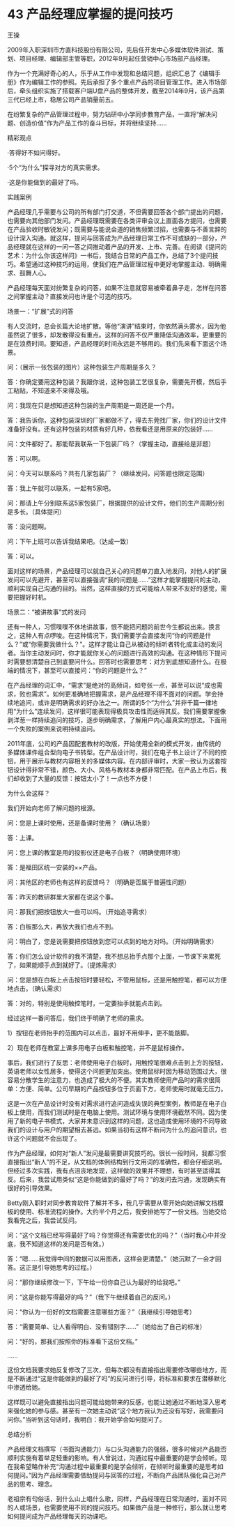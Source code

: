 # 43 产品经理应掌握的提问技巧

王操

2009年入职深圳市方直科技股份有限公司，先后任开发中心多媒体软件测试、策划、项目经理、编辑部主管等职，2012年9月起任营销中心市场部产品经理。

作为一个充满好奇心的人，乐于从工作中发现和总结问题，组织汇总了《编辑手册》作为编辑工作的参照。先后承担了多个重点产品的项目管理工作。进入市场部后，牵头组织实施了搭载客户端U盘产品的整体开发，截至2014年9月，该产品第三代已经上市，稳居公司产品销量前五。

在纷繁复杂的产品管理过程中，努力钻研中小学同步教育产品，一直将“解决问题、创造价值”作为产品工作的奋斗目标，并将继续坚持……

精彩观点

·答得好不如问得好。

·5个“为什么”探寻对方的真实需求。

·这是你能做到的最好了吗。

实践案例

产品经理几乎需要与公司的所有部门打交道，不但需要回答各个部门提出的问题，也需要向其他部门发问。产品经理既需要在各类评审会议上直面各方提问，也需要在产品验收时敏锐发问；既需要与能说会道的销售频繁过招，也需要与不善言辞的设计深入沟通。就这样，提问与回答成为产品经理日常工作不可或缺的一部分，产品经理就在这样的一问一答之间推动着产品的开发、上市、完善。在阅读《提问的艺术：为什么你该这样问》一书后，我结合日常的产品工作，总结了3个提问技巧。希望通过这种技巧的运用，使我们在产品管理过程中更好地掌握主动、明确需求、鼓舞人心。

产品经理每天面对纷繁复杂的问答，如果不注意就容易被牵着鼻子走，怎样在问答之间掌握主动？直接发问也许是个可选的技巧。

场景一：“扩展”式的问答

有人交流时，总会长篇大论地扩散。等他“演讲”结束时，你依然满头雾水，因为他虽然说了很多，却发散得没有重点。这样的问答不仅严重降低沟通效率，更重要的是在浪费时间。要知道，产品经理的时间永远是不够用的。我们先来看下面这个场景。

问：（展示一张包装的图片）这种包装生产周期是多久？

答：你确定要用这种包装？我跟你说，这种包装工艺很复杂，需要先开模，然后手工粘贴，不知道来不来得及哦。

问：我现在只是想知道这种包装的生产周期是一周还是一个月。

答：我告诉你，这种包装深圳的厂家都做不了，得去东莞找厂家，你们的设计文件准备好没有。还有这种包装的材质有好几种，依我看还是用原来的包装好……

问：文件都好了。那能帮我联系一下包装厂吗？（掌握主动，直接给是非题）

答：可以啊。

问：今天可以联系吗？共有几家包装厂？（继续发问，问答题也限定范围）

答：我上午就可以联系，一起有5家吧。

问：那请上午分别联系这5家包装厂，根据提供的设计文件，他们的生产周期分别是多长。（具体提问）

答：没问题啊。

问：下午上班可以告诉我结果吧。（达成一致）

答：可以。

面对这样的场景，产品经理可以就自己关心的问题单刀直入地发问，对他人的扩展发问可以先避开，甚至可以直接强调“我的问题是……”这样才能掌握提问的主动，顺利实现自己沟通的目的。当然，这样直接的方式可能给人带来不友好的感觉，需要把握好时机。

场景二：“被讲故事”式的发问

还有一种人，习惯喋喋不休地讲故事，恨不能把问题的前世今生都说出来。换言之，这种人有点啰唆。在这种情况下，我们需要学会直接发问“你的问题是什么？”或“你需要我做什么？”。这样才能让自己从被动的倾听者转化成主动的发问者。当你主动发问时，你才能就你关心的问题进行高效的沟通。在这种情形下提问时需要想清楚自己到底要问什么。回答时也需要思考：对方到底想知道什么。在极端的情况下，甚至可以直接问：“你的问题是什么？”

在产品经理的词汇中，“需求”是绝对的高频词，如夸张一点，甚至可以说“成也需求，败也需求”。如何更准确地把握需求，是产品经理不得不面对的问题。学会持续地追问，或许是明确需求的好办法之一。所谓的5个“为什么”并非千篇一律地用“为什么”连续发问，这样很可能表现得极具攻击性而适得其反。我们需要掌握像剥洋葱一样持续追问的技巧，逐步明确需求，了解用户内心最真实的想法。下面用一个失败的案例来说明持续追问。

2011年底，公司的产品因配套教材的改版，开始使用全新的模式开发，由传统的多媒体课件组合型向电子书转型。在产品设计时，我们在电子书上设计了不同的按钮，用于展示与教材内容相关的多媒体内容。在内部评审时，大家一致认为这套按钮设计得非常不错，颜色、大小、风格与教材本身都非常匹配。在产品上市后，我们却收到了大量的反馈：按钮太小了！一点也不方便！

为什么会这样？

我们开始向老师了解问题的根源。

问：您是上课时使用，还是备课时使用？（确认场景）

答：上课。

问：您上课的教室是用的投影仪还是电子白板？（明确使用环境）

答：是福田区统一安装的××产品。

问：其他区的老师也有这样的反馈吗？（明确是否属于普遍性问题）

答：昨天的教研群里大家都在说这个事。

问：那我们把按钮放大一些可以吗。（开始追寻需求）

答：白板那么大，再放大我们也点不到。

问：明白了，您是说需要把按钮放到您可以点到的地方对吗。（开始明确需求）

答：你们怎么设计软件的我不清楚，我不想总抬手点那个上面，一节课下来累死了，如果能顺手点到就好了。（提炼需求）

问：您是想在白板上点击按钮时要轻松，不管用鼠标，还是用触控笔，都可以方便地点击。（确认需求）

答：对的，特别是使用触控笔时，一定要抬手就能点击到。

经过这样一番问答后，我们终于明确了老师的需求。

1）按钮在老师抬手的范围内可以点击，最好不用伸手，更不能踮脚。

2）现在老师在教室上课多用电子白板和触控笔，并不是鼠标操作。

事后，我们进行了反思：老师使用电子白板时，用触控笔很难点击到上方的按钮，英语老师以女性居多，使得这个问题更加突出。使用鼠标时因为移动范围过大，很容易分散学生的注意力，也造成了极大的不便。其实教师使用产品时的需求很简单：方便、简单。公司早期的产品按钮多位于页面下方，老师使用时就毫无压力。

这是一次在产品设计时没有对需求进行追问造成失误的典型案例，教师是在电子白板上使用，而我们测试时是在电脑上使用。测试环境与使用环境截然不同。因为使用了新的电子书模式，大家并未意识到这样的问题，这也造成使用环境的不同导致我们的设计与用户的期望相去甚远。如果当初有这样不断问为什么的追问意识，也许这个问题就不会出现了。

作为产品经理，如何对“新人”发问是最需要讲究技巧的。很长一段时间，我都习惯直接指出“新人”的不足，从文档的体例结构到行文用词的准确性，都会仔细说明。但经过多次实践，我有点沮丧地发现，这样做的效果并不理想，有时甚至适得其反。后来，我尝试用类似“这是你能做到的最好了吗？”的发问去沟通，发现确实有很好的引导效果。

Betty刚入职时对同步教育软件了解并不多，我几乎需要从零开始向她讲解文档模板的使用、标准流程的操作。大约半个月之后，我安排她写了一份文档。当她交给我看完之后，我尝试反问。

问：“这个文档已经写得最好了吗？你觉得还有需要优化的吗？”（当时我心中并没底，我不知道这样的发问是否有效。）

答：“嗯……我觉得中间的数据可以用图表，这样会更清楚。”（她沉默了一会才回答。这正是引导她思考的过程。）

问：“那你继续修改一下，下午给一份你自己认为最好的给我吧。”

问：“这是你能写得最好的吗？”（我下午继续着自己的反问。）

问：“你认为一份好的文档需要注意哪些方面？”（我继续引导她思考）

答：“需要简单、让人看得明白、没有错别字……”（她给出了自己的标准）

问：“好的，那我们按照你的标准看下这份文档。”

……

这份文档我要求她反复修改了三次，但每次都没有直接指出需要修改哪些地方，而是不断通过“这是你能做到的最好了吗”的反问进行引导，将标准和要求在潜移默化中渗透给她。

这样既可以避免直接指出问题可能给她带来的反感，也能让她通过不断地深入思考来强化她的参与感。甚至有一次她主动说“这个地方我认为还没有写好，我需要问问你。”当听到这句话时，我明白：我开始学会如何提问了。

总结分析

产品经理文档撰写（书面沟通能力）与口头沟通能力的强弱，很多时候对产品能否顺利实施有着举足轻重的影响。有人曾说过，沟通过程中最重要的是学会倾听。现在我希望略作补充“沟通过程中最重要的是学会倾听，在倾听时最重要的是思考如何提问。”因为产品经理需要借助提问与回答的过程，不断向产品团队强化自己对产品的思考、理念。

老祖宗有句俗话，到什么山上唱什么歌，同样，产品经理在日常沟通时，面对不同的人或场景，也需要使用不同的提问技巧。如果做产品是一种修行，那么就让思考如何提问成为产品经理每天的功课吧。
